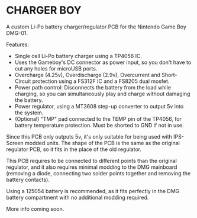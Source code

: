 # CHARGER BOY
A custom Li-Po battery charger/regulator PCB for the Nintendo Game Boy DMG-01.

Features:
- Single cell Li-Po battery charger using a TP4056 IC.
- Uses the Gameboy's DC connector as power input, so you don't have to cut any holes for microUSB ports.
- Overcharge (4.25v), Overdischarge (2.9v), Overcurrent and Short-Circuit protection using a FS312F IC and a FS8205 dual mosfet.
- Power path control: Disconnects the battery from the load while charging, so you can simultaneously play and charge without damaging the battery.
- Power regulator, using a MT3608 step-up converter to output 5v into the system.
- (Optional) "TMP" pad connected to the TEMP pin of the TP4056, for battery temperature protection. Must be shorted to GND if not in use.


Since this PCB only outputs 5v, it's only suitable for being used with IPS-Screen modded units. The shape of the PCB is the same as the original regulator PCB, so it fits in the place of the old regulator.

This PCB requires to be connected to different points than the original regulator, and it also requires minimal modding to the DMG mainboard (removing a diode, connecting two solder points together and removing the battery contacts).

Using a 125054 battery is recommended, as it fits perfectly in the DMG battery compartment with no additional modding required.

More info coming soon.
